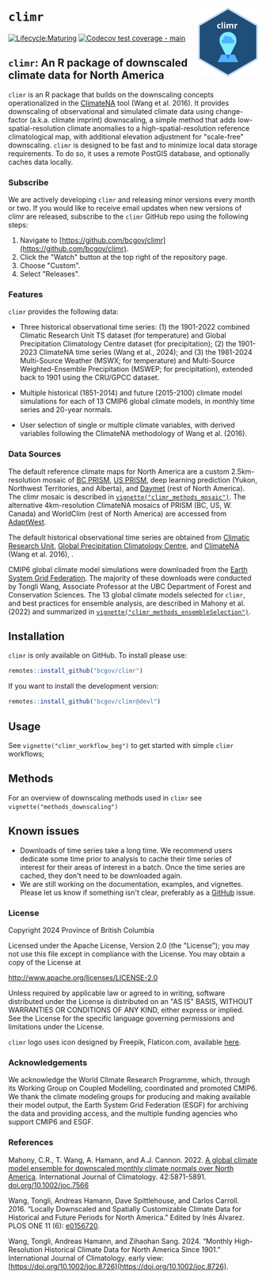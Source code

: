 # `climr` <img src="logo.svg" align="right" alt="" width="120"/>

<!-- badges: start -->

[![Lifecycle:Maturing](https://img.shields.io/badge/Lifecycle-Maturing-007EC6)](<Redirect-URL>)
[![Codecov test coverage - main](https://codecov.io/gh/bcgov/climr/branch/main/graph/badge.svg)](https://app.codecov.io/gh/bcgov/climr/?branch=main)

<!-- badges: end -->

## `climr`: An R package of downscaled climate data for North America

`climr` is an R package that builds on the downscaling concepts operationalized in the <a href='https://climatena.ca/' target='_blank'>ClimateNA</a> tool (Wang et al. 2016).
It provides downscaling of observational and simulated climate data using change-factor (a.k.a. climate imprint) downscaling, a simple method that adds low-spatial-resolution climate anomalies to a high-spatial-resolution reference climatological map, with additional elevation adjustment for "scale-free" downscaling.
`climr` is designed to be fast and to minimize local data storage requirements.
To do so, it uses a remote PostGIS database, and optionally caches data locally.

### Subscribe

We are actively developing `climr` and releasing minor versions every month or two. 
If you would like to receive email updates when new versions of climr are released, 
subscribe to the `climr` GitHub repo using the following steps: 

1. Navigate to [https://github.com/bcgov/climr](https://github.com/bcgov/climr). 
2. Click the "Watch" button at the top right of the repository page.
3. Choose "Custom".
4. Select "Releases".

### Features

`climr` provides the following data:

-   Three historical observational time series: (1) the 1901-2022 combined Climatic Research Unit TS dataset 
(for temperature) and Global Precipitation Climatology Centre dataset (for precipitation); (2) the 1901-2023 ClimateNA time series 
(Wang et al., 2024); and (3) the 1981-2024 Multi-Source Weather (MSWX; for temperature) and 
Multi-Source Weighted-Ensemble Precipitation (MSWEP; for precipitation), extended back to 1901 using the CRU/GPCC dataset. 

-   Multiple historical (1851-2014) and future (2015-2100) climate model simulations 
for each of 13 CMIP6 global climate models, in monthly time series and 20-year normals.

-   User selection of single or multiple climate variables, with derived variables 
following the ClimateNA methodology of Wang et al. (2016).

### Data Sources

The default reference climate maps for North America are a 
custom 2.5km-resolution mosaic of [BC PRISM](https://www.pacificclimate.org/data/prism-climatology-and-monthly-timeseries), 
[US PRISM](https://prism.oregonstate.edu/normals/), 
deep learning prediction (Yukon, Northwest Territories, and Alberta), and 
[Daymet](https://daymet.ornl.gov/overview) (rest of North America). 
The climr mosaic is described in [`vignette("climr_methods_mosaic")`](https://bcgov.github.io/climr/articles/methods_mosaic.html). 
The alternative 4km-resolution ClimateNA mosaics of PRISM (BC, US, W. Canada) and WorldClim (rest of North America) are accessed from [AdaptWest](https://adaptwest.databasin.org/pages/adaptwest-climatena/).

The default historical observational time series are obtained from [Climatic Research Unit](https://crudata.uea.ac.uk/cru/data/hrg/), [Global Precipitation Climatology Centre](https://psl.noaa.gov/data/gridded/data.gpcc.html), and [ClimateNA](https://climatena.ca/) (Wang et al. 2016), . 

CMIP6 global climate model simulations were downloaded from the [Earth System Grid Federation](https://aims2.llnl.gov/search/cmip6). The majority of these downloads were conducted by Tongli Wang, Associate Professor at the UBC Department of Forest and Conservation Sciences.
The 13 global climate models selected for `climr`, and best practices for ensemble analysis, are described in Mahony et al. (2022) and summarized in [`vignette("climr_methods_ensembleSelection")`](https://bcgov.github.io/climr/articles/methods_ensembleSelection.html). 

## Installation

`climr` is only available on GitHub. To install please use:

``` r
remotes::install_github("bcgov/climr")
```

If you want to install the development version:

``` r
remotes::install_github("bcgov/climr@devl")
```

## Usage

See `vignette("climr_workflow_beg")` to get started with simple `climr` workflows;

## Methods

For an overview of downscaling methods used in `climr` see `vignette("methods_downscaling")`

## Known issues

-   Downloads of time series take a long time. We recommend users dedicate some time prior to analysis to cache their time series of interest for their areas of interest in a batch. Once the time series are cached, they don't need to be downloaded again. 
-   We are still working on the documentation, examples, and vignettes. Please let us know if something isn't clear, preferably as a [GitHub](https://github.com/bcgov/climr) issue. 

### License

Copyright 2024 Province of British Columbia

Licensed under the Apache License, Version 2.0 (the "License"); you may not use this file except in compliance with the License.
You may obtain a copy of the License at

<http://www.apache.org/licenses/LICENSE-2.0>

Unless required by applicable law or agreed to in writing, software distributed under the License is distributed on an "AS IS" BASIS, WITHOUT WARRANTIES OR CONDITIONS OF ANY KIND, either express or implied.
See the License for the specific language governing permissions and limitations under the License.

`climr` logo uses icon designed by Freepik, Flaticon.com, available [here](https://www.flaticon.com/free-icon/pin_6093139).

### Acknowledgements

We acknowledge the World Climate Research Programme, which, through its Working Group on Coupled Modelling, coordinated and promoted CMIP6. We thank the climate modeling groups for producing and making available their model output, the Earth System Grid Federation (ESGF) for archiving the data and providing access, and the multiple funding agencies who support CMIP6 and ESGF. 

### References

Mahony, C.R., T. Wang, A. Hamann, and A.J. Cannon. 2022. [A global climate model ensemble for downscaled monthly climate normals over North America](https://rmets.onlinelibrary.wiley.com/doi/full/10.1002/joc.7566). International Journal of Climatology. 42:5871-5891. [doi.org/10.1002/joc.7566](https://doi.org/10.1002/joc.7566)

Wang, Tongli, Andreas Hamann, Dave Spittlehouse, and Carlos Carroll. 2016. “Locally Downscaled and Spatially Customizable Climate Data for Historical and Future Periods for North America.” Edited by Inés Álvarez. PLOS ONE 11 (6): [e0156720](https://doi.org/10.1371/journal.pone.0156720).

Wang, Tongli, Andreas Hamann, and Zihaohan Sang. 2024. “Monthly High-Resolution Historical Climate Data for North America Since 1901.” International Journal of Climatology. early view: [https://doi.org/10.1002/joc.8726](https://doi.org/10.1002/joc.8726).